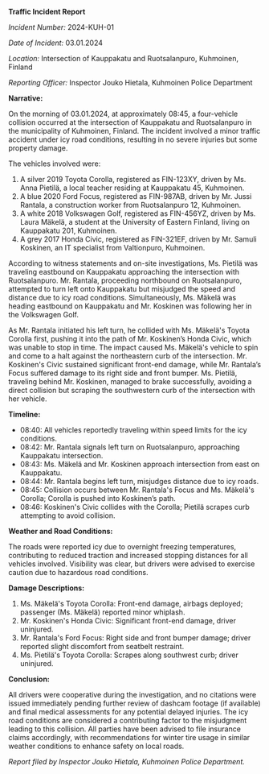 **Traffic Incident Report**

*Incident Number:* 2024-KUH-01

*Date of Incident:* 03.01.2024

*Location:* Intersection of Kauppakatu and Ruotsalanpuro, Kuhmoinen, Finland

*Reporting Officer:* Inspector Jouko Hietala, Kuhmoinen Police Department

**Narrative:**

On the morning of 03.01.2024, at approximately 08:45, a four-vehicle collision occurred at the intersection of Kauppakatu and Ruotsalanpuro in the municipality of Kuhmoinen, Finland. The incident involved a minor traffic accident under icy road conditions, resulting in no severe injuries but some property damage.

The vehicles involved were:
1. A silver 2019 Toyota Corolla, registered as FIN-123XY, driven by Ms. Anna Pietilä, a local teacher residing at Kauppakatu 45, Kuhmoinen.
2. A blue 2020 Ford Focus, registered as FIN-987AB, driven by Mr. Jussi Rantala, a construction worker from Ruotsalanpuro 12, Kuhmoinen.
3. A white 2018 Volkswagen Golf, registered as FIN-456YZ, driven by Ms. Laura Mäkelä, a student at the University of Eastern Finland, living on Kauppakatu 201, Kuhmoinen.
4. A grey 2017 Honda Civic, registered as FIN-321EF, driven by Mr. Samuli Koskinen, an IT specialist from Valtionpuro, Kuhmoinen.

According to witness statements and on-site investigations, Ms. Pietilä was traveling eastbound on Kauppakatu approaching the intersection with Ruotsalanpuro. Mr. Rantala, proceeding northbound on Ruotsalanpuro, attempted to turn left onto Kauppakatu but misjudged the speed and distance due to icy road conditions. Simultaneously, Ms. Mäkelä was heading eastbound on Kauppakatu and Mr. Koskinen was following her in the Volkswagen Golf.

As Mr. Rantala initiated his left turn, he collided with Ms. Mäkelä's Toyota Corolla first, pushing it into the path of Mr. Koskinen’s Honda Civic, which was unable to stop in time. The impact caused Ms. Mäkelä's vehicle to spin and come to a halt against the northeastern curb of the intersection. Mr. Koskinen's Civic sustained significant front-end damage, while Mr. Rantala’s Focus suffered damage to its right side and front bumper. Ms. Pietilä, traveling behind Mr. Koskinen, managed to brake successfully, avoiding a direct collision but scraping the southwestern curb of the intersection with her vehicle.

**Timeline:**

- 08:40: All vehicles reportedly traveling within speed limits for the icy conditions.
- 08:42: Mr. Rantala signals left turn on Ruotsalanpuro, approaching Kauppakatu intersection.
- 08:43: Ms. Mäkelä and Mr. Koskinen approach intersection from east on Kauppakatu.
- 08:44: Mr. Rantala begins left turn, misjudges distance due to icy roads.
- 08:45: Collision occurs between Mr. Rantala's Focus and Ms. Mäkelä's Corolla; Corolla is pushed into Koskinen’s path.
- 08:46: Koskinen's Civic collides with the Corolla; Pietilä scrapes curb attempting to avoid collision.

**Weather and Road Conditions:**

The roads were reported icy due to overnight freezing temperatures, contributing to reduced traction and increased stopping distances for all vehicles involved. Visibility was clear, but drivers were advised to exercise caution due to hazardous road conditions.

**Damage Descriptions:**

1. Ms. Mäkelä's Toyota Corolla: Front-end damage, airbags deployed; passenger (Ms. Mäkelä) reported minor whiplash.
2. Mr. Koskinen's Honda Civic: Significant front-end damage, driver uninjured.
3. Mr. Rantala's Ford Focus: Right side and front bumper damage; driver reported slight discomfort from seatbelt restraint.
4. Ms. Pietilä's Toyota Corolla: Scrapes along southwest curb; driver uninjured.

**Conclusion:**

All drivers were cooperative during the investigation, and no citations were issued immediately pending further review of dashcam footage (if available) and final medical assessments for any potential delayed injuries. The icy road conditions are considered a contributing factor to the misjudgment leading to this collision. All parties have been advised to file insurance claims accordingly, with recommendations for winter tire usage in similar weather conditions to enhance safety on local roads.

*Report filed by Inspector Jouko Hietala, Kuhmoinen Police Department.*